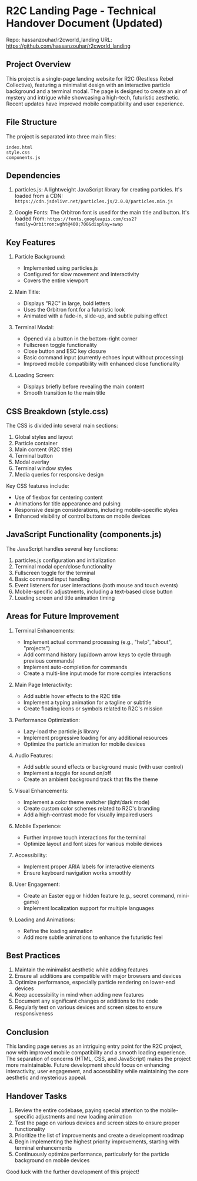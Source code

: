 # R2C Landing Page - Technical Handover Document (Updated)

Repo: hassanzouhar/r2cworld_landing
URL: https://github.com/hassanzouhar/r2cworld_landing

## Project Overview

This project is a single-page landing website for R2C (Restless Rebel Collective), featuring a minimalist design with an interactive particle background and a terminal modal. The page is designed to create an air of mystery and intrigue while showcasing a high-tech, futuristic aesthetic. Recent updates have improved mobile compatibility and user experience.

## File Structure

The project is separated into three main files:

```
index.html
style.css
components.js
```

## Dependencies

1. particles.js: A lightweight JavaScript library for creating particles. It's loaded from a CDN:
   `https://cdn.jsdelivr.net/particles.js/2.0.0/particles.min.js`

2. Google Fonts: The Orbitron font is used for the main title and button. It's loaded from:
   `https://fonts.googleapis.com/css2?family=Orbitron:wght@400;700&display=swap`

## Key Features

1. Particle Background:
   - Implemented using particles.js
   - Configured for slow movement and interactivity
   - Covers the entire viewport

2. Main Title:
   - Displays "R2C" in large, bold letters
   - Uses the Orbitron font for a futuristic look
   - Animated with a fade-in, slide-up, and subtle pulsing effect

3. Terminal Modal:
   - Opened via a button in the bottom-right corner
   - Fullscreen toggle functionality
   - Close button and ESC key closure
   - Basic command input (currently echoes input without processing)
   - Improved mobile compatibility with enhanced close functionality

4. Loading Screen:
   - Displays briefly before revealing the main content
   - Smooth transition to the main title

## CSS Breakdown (style.css)

The CSS is divided into several main sections:

1. Global styles and layout
2. Particle container
3. Main content (R2C title)
4. Terminal button
5. Modal overlay
6. Terminal window styles
7. Media queries for responsive design

Key CSS features include:
- Use of flexbox for centering content
- Animations for title appearance and pulsing
- Responsive design considerations, including mobile-specific styles
- Enhanced visibility of control buttons on mobile devices

## JavaScript Functionality (components.js)

The JavaScript handles several key functions:

1. particles.js configuration and initialization
2. Terminal modal open/close functionality
3. Fullscreen toggle for the terminal
4. Basic command input handling
5. Event listeners for user interactions (both mouse and touch events)
6. Mobile-specific adjustments, including a text-based close button
7. Loading screen and title animation timing

## Areas for Future Improvement

1. Terminal Enhancements:
   - Implement actual command processing (e.g., "help", "about", "projects")
   - Add command history (up/down arrow keys to cycle through previous commands)
   - Implement auto-completion for commands
   - Create a multi-line input mode for more complex interactions

2. Main Page Interactivity:
   - Add subtle hover effects to the R2C title
   - Implement a typing animation for a tagline or subtitle
   - Create floating icons or symbols related to R2C's mission

3. Performance Optimization:
   - Lazy-load the particle.js library
   - Implement progressive loading for any additional resources
   - Optimize the particle animation for mobile devices

4. Audio Features:
   - Add subtle sound effects or background music (with user control)
   - Implement a toggle for sound on/off
   - Create an ambient background track that fits the theme

5. Visual Enhancements:
   - Implement a color theme switcher (light/dark mode)
   - Create custom color schemes related to R2C's branding
   - Add a high-contrast mode for visually impaired users

6. Mobile Experience:
   - Further improve touch interactions for the terminal
   - Optimize layout and font sizes for various mobile devices

7. Accessibility:
   - Implement proper ARIA labels for interactive elements
   - Ensure keyboard navigation works smoothly

8. User Engagement:
   - Create an Easter egg or hidden feature (e.g., secret command, mini-game)
   - Implement localization support for multiple languages

9. Loading and Animations:
   - Refine the loading animation
   - Add more subtle animations to enhance the futuristic feel

## Best Practices

1. Maintain the minimalist aesthetic while adding features
2. Ensure all additions are compatible with major browsers and devices
3. Optimize performance, especially particle rendering on lower-end devices
4. Keep accessibility in mind when adding new features
5. Document any significant changes or additions to the code
6. Regularly test on various devices and screen sizes to ensure responsiveness

## Conclusion

This landing page serves as an intriguing entry point for the R2C project, now with improved mobile compatibility and a smooth loading experience. The separation of concerns (HTML, CSS, and JavaScript) makes the project more maintainable. Future development should focus on enhancing interactivity, user engagement, and accessibility while maintaining the core aesthetic and mysterious appeal.

## Handover Tasks

1. Review the entire codebase, paying special attention to the mobile-specific adjustments and new loading animation
2. Test the page on various devices and screen sizes to ensure proper functionality
3. Prioritize the list of improvements and create a development roadmap
4. Begin implementing the highest priority improvements, starting with terminal enhancements
5. Continuously optimize performance, particularly for the particle background on mobile devices

Good luck with the further development of this project!